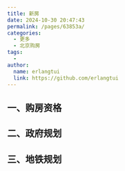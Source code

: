 ```yaml
---
title: 新房
date: 2024-10-30 20:47:43
permalink: /pages/63853a/
categories:
  - 更多
  - 北京购房 
tags:
  - 
author: 
  name: erlangtui
  link: https://github.com/erlangtui
---
```


## 一、购房资格

## 二、政府规划

## 三、地铁规划